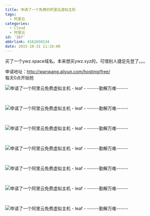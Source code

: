 ```yaml
---
title: 申请了一个免费的阿里云虚拟主机
tags:
  - 阿里云
categories:
  - Cloud
  - 阿里云
id: '167'
abbrlink: 4161650134
date: 2015-10-31 11:16:00
---
```


  
买了一个ywz.space域名。本来想买ywz.xyz的，可惜别人捷足先登了。。。  
  
申请地址：http://wanwang.aliyun.com/hosting/free/  
每天0点开始抢  

![申请了一个阿里云免费虚拟主机 - leaf - ------勤解万难------](http://img0.ph.126.net/S8350ODqubBjrkq8w17EjQ==/6619306289817499122.png "申请了一个阿里云免费虚拟主机 - leaf - ------勤解万难------")

 

![申请了一个阿里云免费虚拟主机 - leaf - ------勤解万难------](http://img0.ph.126.net/wrRxivHFeEFnrVKAOcYKSQ==/1154047404531844092.png "申请了一个阿里云免费虚拟主机 - leaf - ------勤解万难------")

 

![申请了一个阿里云免费虚拟主机 - leaf - ------勤解万难------](http://img1.ph.126.net/LKtpQbq17938NSgjOYbz8Q==/6608808152795266033.png "申请了一个阿里云免费虚拟主机 - leaf - ------勤解万难------")

 

![申请了一个阿里云免费虚拟主机 - leaf - ------勤解万难------](http://img0.ph.126.net/GwUII9UXYWrQXSBrecK0mw==/975029319344203017.png "申请了一个阿里云免费虚拟主机 - leaf - ------勤解万难------")

 

![申请了一个阿里云免费虚拟主机 - leaf - ------勤解万难------](http://img0.ph.126.net/U2ypxViJH8uyOFKf1j7ksg==/6619563575538394239.png "申请了一个阿里云免费虚拟主机 - leaf - ------勤解万难------")

 

![申请了一个阿里云免费虚拟主机 - leaf - ------勤解万难------](http://img1.ph.126.net/e_9osl7dkcf92L5KJX9D0A==/6619436032189572817.png "申请了一个阿里云免费虚拟主机 - leaf - ------勤解万难------")

 

![申请了一个阿里云免费虚拟主机 - leaf - ------勤解万难------](http://img2.ph.126.net/lfnWq_0FfvPQsr94ZYmrUg==/6631318454351558021.png "申请了一个阿里云免费虚拟主机 - leaf - ------勤解万难------")